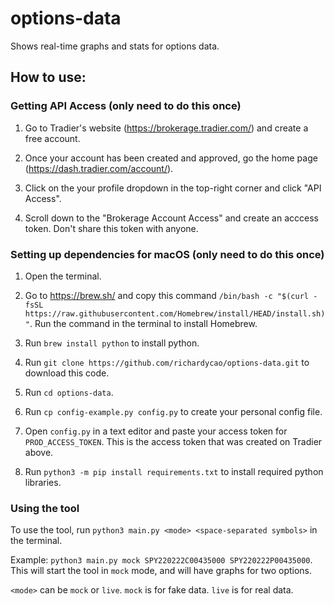 # options-data

Shows real-time graphs and stats for options data.

## How to use:

### Getting API Access (only need to do this once)

1. Go to Tradier's website (https://brokerage.tradier.com/) and create a free account.

2. Once your account has been created and approved, go the home page (https://dash.tradier.com/account/<your account id>).

3. Click on the your profile dropdown in the top-right corner and click "API Access". 

4. Scroll down to the "Brokerage Account Access" and create an acccess token. Don't share this token with anyone. 

### Setting up dependencies for macOS (only need to do this once)

1. Open the terminal.

2. Go to https://brew.sh/ and copy this command `/bin/bash -c "$(curl -fsSL https://raw.githubusercontent.com/Homebrew/install/HEAD/install.sh)"`. Run the command in the terminal to install Homebrew.

3. Run `brew install python` to install python.

4. Run `git clone https://github.com/richardycao/options-data.git` to download this code.

5. Run `cd options-data`.

6. Run `cp config-example.py config.py` to create your personal config file.

7. Open `config.py` in a text editor and paste your access token for `PROD_ACCESS_TOKEN`. This is the access token that was created on Tradier above.

8. Run `python3 -m pip install requirements.txt` to install required python libraries.

### Using the tool

To use the tool, run `python3 main.py <mode> <space-separated symbols>` in the terminal.

Example: `python3 main.py mock SPY220222C00435000 SPY220222P00435000`. This will start the tool in `mock` mode, and will have graphs for two options.

`<mode>` can be `mock` or `live`. `mock` is for fake data. `live` is for real data.

